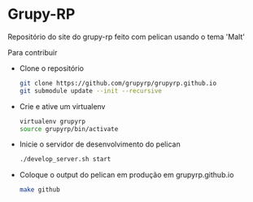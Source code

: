 Grupy-RP
========

Repositório do site do grupy-rp feito com pelican usando o tema 'Malt'

Para contribuir

* Clone o repositório

    ```bash
    git clone https://github.com/grupyrp/grupyrp.github.io
    git submodule update --init --recursive
    ```

* Crie e ative um virtualenv

    ```bash
    virtualenv grupyrp
    source grupyrp/bin/activate
    ```

* Inicie o servidor de desenvolvimento do pelican

    ```bash
    ./develop_server.sh start
    ```

* Coloque o output do pelican em produção em grupyrp.github.io

    ```bash
    make github
    ```
